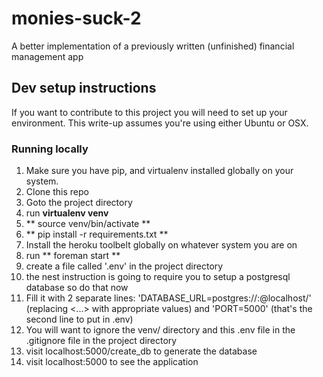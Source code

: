 monies-suck-2
=============

A better implementation of a previously written (unfinished) financial management app

## Dev setup instructions
If you want to contribute to this project you will need to set up your environment. This write-up assumes you're using either Ubuntu or OSX.

### Running locally
1. Make sure you have pip, and virtualenv installed globally on your system.
2. Clone this repo
3. Goto the project directory
4. run **virtualenv venv**
5. ** source venv/bin/activate **
6. ** pip install -r requirements.txt **
7. Install the heroku toolbelt globally on whatever system you are on
8. run ** foreman start **
9. create a file called '.env' in the project directory
10. the nest instruction is going to require you to setup a postgresql database so do that now
11. Fill it with 2 separate lines: 'DATABASE_URL=postgres://<dbpassword>:<dbuser>@localhost/<dbname>' (replacing <...> with appropriate values) and 'PORT=5000' (that's the second line to put in .env)
12. You will want to ignore the venv/ directory and this .env file in the .gitignore file in the project directory
13. visit localhost:5000/create_db to generate the database
14. visit localhost:5000 to see the application



